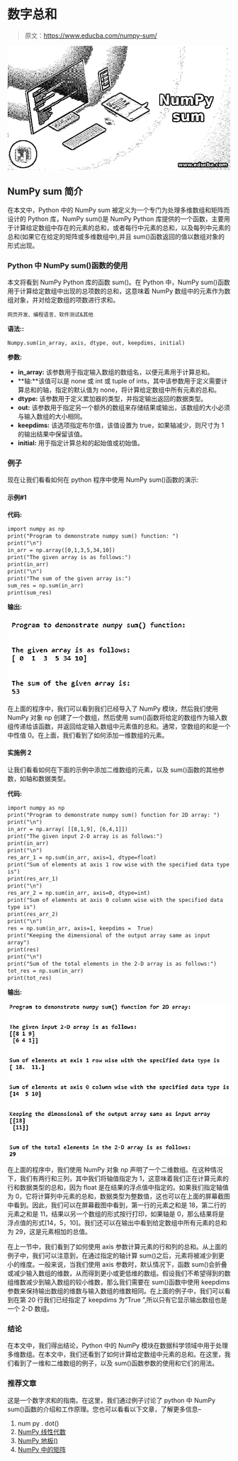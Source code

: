 # 数字总和

> 原文：<https://www.educba.com/numpy-sum/>

![NumPy sum](img/ac58d7a3700e93fbba0363ee40de14a3.png)



## NumPy sum 简介

在本文中，Python 中的 NumPy sum 被定义为一个专门为处理多维数组和矩阵而设计的 Python 库，NumPy sum()是 NumPy Python 库提供的一个函数，主要用于计算给定数组中存在的元素的总和，或者每行中元素的总和，以及每列中元素的总和(如果它在给定的矩阵或多维数组中),并且 sum()函数返回的值以数组对象的形式出现。

### Python 中 NumPy sum()函数的使用

本文将看到 NumPy Python 库的函数 sum()。在 Python 中，NumPy sum()函数用于计算给定数组中出现的总项数的总和，这意味着 NumPy 数组中的元素作为数组对象，并对给定数组的项数进行求和。

<small>网页开发、编程语言、软件测试&其他</small>

**语法::**

```
Numpy.sum(in_array, axis, dtype, out, keepdims, initial)
```

**参数:**

*   **in_array:** 该参数用于指定输入数组的数组名，以便元素用于计算总和。
*   **轴:**该值可以是 none 或 int 或 tuple of ints，其中该参数用于定义需要计算总和的轴，指定的默认值为 none，将计算给定数组中所有元素的总和。
*   **dtype:** 该参数用于定义累加器的类型，并指定输出返回的数据类型。
*   **out:** 该参数用于指定另一个额外的数组来存储结果或输出，该数组的大小必须与输入数组的大小相同。
*   **keepdims:** 该选项指定布尔值，该值设置为 true，如果轴减少，则尺寸为 1 的输出结果中保留该值。
*   **initial:** 用于指定计算总和的起始值或初始值。

### 例子

现在让我们看看如何在 python 程序中使用 NumPy sum()函数的演示:

#### 示例#1

**代码:**

```
import numpy as np
print("Program to demonstrate numpy sum() function: ")
print("\n")
in_arr = np.array([0,1,3,5,34,10])
print("The given array is as follows:")
print(in_arr)
print("\n")
print("The sum of the given array is:")
sum_res = np.sum(in_arr)
print(sum_res)
```

**输出:**

![NumPy Sum 1](img/1a3757b794d38d1373e26dbc0cb8be2a.png)



在上面的程序中，我们可以看到我们已经导入了 NumPy 模块，然后我们使用 NumPy 对象 np 创建了一个数组，然后使用 sum()函数将给定的数组作为输入数组传递给该函数，并返回给定输入数组中元素值的总和。通常，空数组的和是一个中性值 0。在上面，我们看到了如何添加一维数组的元素。

#### 实施例 2

让我们看看如何在下面的示例中添加二维数组的元素，以及 sum()函数的其他参数，如轴和数据类型。

**代码:**

```
import numpy as np
print("Program to demonstrate numpy sum() function for 2D array: ")
print("\n")
in_arr = np.array( [[8,1,9], [6,4,1]])
print("The given input 2-D array is as follows:")
print(in_arr)
print("\n")
res_arr_1 = np.sum(in_arr, axis=1, dtype=float)
print("Sum of elements at axis 1 row wise with the specified data type is")
print(res_arr_1)
print("\n")
res_arr_2 = np.sum(in_arr, axis=0, dtype=int)
print("Sum of elements at axis 0 column wise with the specified data type is")
print(res_arr_2)
print("\n")
res = np.sum(in_arr, axis=1, keepdims =  True)
print("Keeping the dimensional of the output array same as input array")
print(res)
print("\n")
print("Sum of the total elements in the 2-D array is as follows:")
tot_res = np.sum(in_arr)
print(tot_res)
```

**输出:**

![NumPy Sum 2](img/90a7dd4dc40d4bdf9d994fdf65782dc2.png)



在上面的程序中，我们使用 NumPy 对象 np 声明了一个二维数组。在这种情况下，我们有两行和三列，其中我们将轴值指定为 1，这意味着我们正在计算元素的行和数据类型的总和，因为 float 是在结果的浮点值中指定的。如果我们指定轴值为 0，它将计算列中元素的总和，数据类型为整数值，这也可以在上面的屏幕截图中看到。因此，我们可以在屏幕截图中看到，第一行的元素之和是 18，第二行的元素之和是 11，结果以另一个数组的形式按行打印，如果轴是 0，那么结果将是浮点值的形式[14，5，10]。我们还可以在输出中看到给定数组中所有元素的总和为 29，这是元素相加的总值。

在上一节中，我们看到了如何使用 axis 参数计算元素的行和列的总和。从上面的例子中，我们可以注意到，在通过指定的轴计算 sum()之后，元素将被减少到更小的维度。一般来说，当我们使用 axis 参数时，默认情况下，函数 sum()会折叠或减少输入数组的维数，从而得到更小或更低维的数组。假设我们不希望得到的数组维数减少到输入数组的较小维数，那么我们需要在 sum()函数中使用 keepdims 参数来保持输出数组的维数与输入数组的维数相同。在上面的例子中，我们可以看到在第 20 行我们已经指定了 keepdims 为“True ”,所以只有它显示输出数组也是一个 2-D 数组。

### 结论

在本文中，我们得出结论，Python 中的 NumPy 模块在数据科学领域中用于处理多维数组。在本文中，我们还看到了如何计算给定数组中元素的总和。在这里，我们看到了一维和二维数组的例子，以及 sum()函数参数的使用和它们的用法。

### 推荐文章

这是一个数字求和的指南。在这里，我们通过例子讨论了 python 中 NumPy sum()函数的介绍和工作原理。您也可以看看以下文章，了解更多信息–

1.  num py . dot()
2.  [NumPy 线性代数](https://www.educba.com/numpy-linear-algebra/)
3.  [NumPy 地板()](https://www.educba.com/numpy-floor/)
4.  [NumPy 中的矩阵](https://www.educba.com/matrix-in-numpy/)





